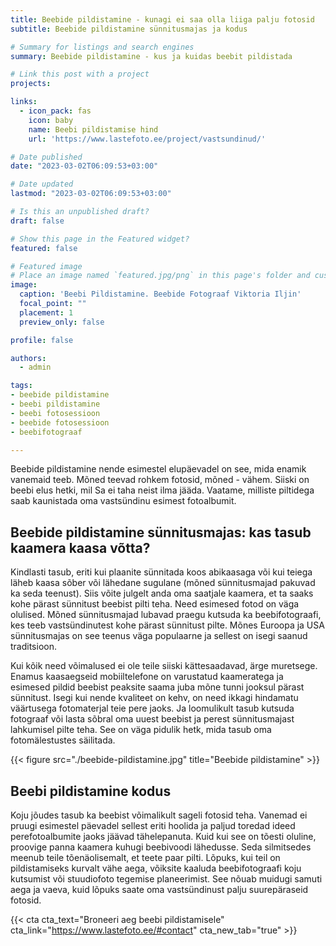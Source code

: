 ```yaml
---
title: Beebide pildistamine - kunagi ei saa olla liiga palju fotosid
subtitle: Beebide pildistamine sünnitusmajas ja kodus

# Summary for listings and search engines
summary: Beebide pildistamine - kus ja kuidas beebit pildistada

# Link this post with a project
projects: 

links:
  - icon_pack: fas
    icon: baby
    name: Beebi pildistamise hind
    url: 'https://www.lastefoto.ee/project/vastsundinud/'

# Date published
date: "2023-03-02T06:09:53+03:00"

# Date updated
lastmod: "2023-03-02T06:09:53+03:00"

# Is this an unpublished draft?
draft: false

# Show this page in the Featured widget?
featured: false

# Featured image
# Place an image named `featured.jpg/png` in this page's folder and customize its options here.
image:
  caption: 'Beebi Pildistamine. Beebide Fotograaf Viktoria Iljin'
  focal_point: ""
  placement: 1
  preview_only: false

profile: false

authors:
  - admin

tags:
- beebide pildistamine
- beebi pildistamine
- beebi fotosessioon
- beebide fotosessioon
- beebifotograaf

---
```

Beebide pildistamine nende esimestel elupäevadel on see, mida enamik vanemaid teeb. Mõned teevad rohkem fotosid, mõned - vähem. Siiski on beebi elus hetki, mil Sa ei taha neist ilma jääda. Vaatame, milliste piltidega saab kaunistada oma vastsündinu esimest fotoalbumit.
 
## Beebide pildistamine sünnitusmajas: kas tasub kaamera kaasa võtta?
 
Kindlasti tasub, eriti kui plaanite sünnitada koos abikaasaga või kui teiega läheb kaasa sõber või lähedane sugulane (mõned sünnitusmajad pakuvad ka seda teenust). Siis võite julgelt anda oma saatjale kaamera, et ta saaks kohe pärast sünnitust beebist pilti teha. Need esimesed fotod on väga olulised.
Mõned sünnitusmajad lubavad praegu kutsuda ka beebifotograafi, kes teeb vastsündinutest kohe pärast sünnitust pilte. Mõnes Euroopa ja USA sünnitusmajas on see teenus väga populaarne ja sellest on isegi saanud traditsioon.
 
Kui kõik need võimalused ei ole teile siiski kättesaadavad, ärge muretsege. Enamus kaasaegseid mobiiltelefone on varustatud kaameratega ja esimesed pildid beebist peaksite saama juba mõne tunni jooksul pärast sünnitust. Isegi kui nende kvaliteet on kehv, on need ikkagi hindamatu väärtusega fotomaterjal teie pere jaoks. 
Ja loomulikult tasub kutsuda fotograaf või lasta sõbral oma uuest beebist ja perest sünnitusmajast lahkumisel pilte teha. See on väga pidulik hetk, mida tasub oma fotomälestustes säilitada. 

{{< figure src="./beebide-pildistamine.jpg" title="Beebide pildistamine" >}}

## Beebi pildistamine kodus

Koju jõudes tasub ka beebist võimalikult sageli fotosid teha. Vanemad ei pruugi esimestel päevadel sellest eriti hoolida ja paljud toredad ideed perefotoalbumite jaoks jäävad tähelepanuta. Kuid kui see on tõesti oluline, proovige panna kaamera kuhugi beebivoodi lähedusse. Seda silmitsedes meenub teile tõenäolisemalt, et teete paar pilti.
Lõpuks, kui teil on pildistamiseks kurvalt vähe aega, võiksite kaaluda beebifotograafi koju kutsumist või stuudiofoto tegemise planeerimist. See nõuab muidugi samuti aega ja vaeva, kuid lõpuks saate oma vastsündinust palju suurepäraseid fotosid.

{{< cta cta_text="Broneeri aeg beebi pildistamisele" cta_link="https://www.lastefoto.ee/#contact" cta_new_tab="true" >}}